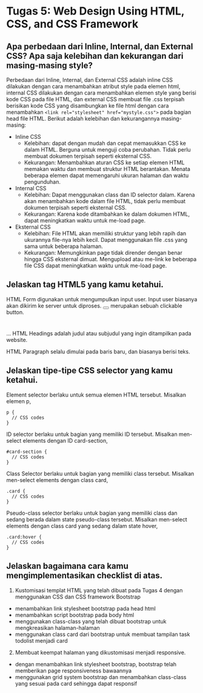 # Tugas 5: Web Design Using HTML, CSS, and CSS Framework

## Apa perbedaan dari Inline, Internal, dan External CSS? Apa saja kelebihan dan kekurangan dari masing-masing style?
Perbedaan dari Inline, Internal, dan External CSS adalah inline CSS dilakukan dengan cara menambahkan atribut style pada elemen html, internal CSS dilakukan dengan cara menambahkan elemen style yang berisi kode CSS pada file HTML, dan external CSS membuat file .css terpisah berisikan kode CSS yang disambungkan ke file html dengan cara menambahkan `<link rel="stylesheet" href="mystyle.css">` pada bagian head file HTML.
Berikut adalah kelebihan dan kekurangannya masing-masing:
- Inline CSS
  - Kelebihan: dapat dengan mudah dan cepat memasukkan CSS ke dalam HTML. Berguna untuk menguji coba perubahan. Tidak perlu membuat dokumen terpisah seperti eksternal CSS. 
  - Kekurangan: Menambahkan aturan CSS ke setiap elemen HTML memakan waktu dan membuat struktur HTML berantakan. Menata beberapa elemen dapat memengaruhi ukuran halaman dan waktu pengunduhan.
- Internal CSS
  - Kelebihan: Dapat menggunakan class dan ID selector dalam. Karena akan menambahkan kode dalam file HTML, tidak perlu membuat dokumen terpisah seperti eksternal CSS. 
  - Kekurangan: Karena kode ditambahkan ke dalam dokumen HTML, dapat meningkatkan waktu untuk me-load page.
- Eksternal CSS
  - Kelebihan: File HTML akan memiliki struktur yang lebih rapih dan ukurannya file-nya lebih kecil. Dapat menggunakan file .css yang sama untuk beberapa halaman. 
  - Kekurangan: Memungkinkan page tidak dirender dengan benar hingga CSS eksternal dimuat. Mengupload atau me-link ke beberapa file CSS dapat meningkatkan waktu untuk me-load page.

## Jelaskan tag HTML5 yang kamu ketahui.
<form></form> HTML Form digunakan untuk mengumpulkan input user. Input user biasanya akan dikirim ke server untuk diproses.
<button></button> merupakan sebuah clickable button.
<h1></h1> <h2></h2> <h3></h3>... HTML Headings adalah judul atau subjudul yang ingin ditampilkan pada website.
<p></p> HTML Paragraph selalu dimulai pada baris baru, dan biasanya berisi teks.

## Jelaskan tipe-tipe CSS selector yang kamu ketahui.
Element selector berlaku untuk semua elemen HTML tersebut. Misalkan elemen p,
```
p {
  // CSS codes
}
```
ID selector berlaku untuk bagian yang memiliki ID tersebut. Misalkan men-select elements dengan ID card-section,
```
#card-section {
  // CSS codes
}
```
Class Selector berlaku untuk bagian yang memiliki class tersebut. Misalkan men-select elements dengan class card,
```
.card {
  // CSS codes
}
```
Pseudo-class selector berlaku untuk bagian yang memiliki class dan sedang berada dalam state pseudo-class tersebut. Misalkan men-select elements dengan class card yang sedang dalam state hover,
```
.card:hover {
  // CSS codes
}
```

## Jelaskan bagaimana cara kamu mengimplementasikan checklist di atas.
1. Kustomisasi templat HTML yang telah dibuat pada Tugas 4 dengan menggunakan CSS dan CSS framework Bootstrap
  - menambahkan link stylesheet bootstrap pada head html
  - menambahkan script bootstrap pada body html
  - menggunakan class-class yang telah dibuat bootstrap untuk mengkreasikan halaman-halaman
  - menggunakan class card dari bootstrap untuk membuat tampilan task todolist menjadi card
2. Membuat keempat halaman yang dikustomisasi menjadi responsive.
  - dengan menambahkan link stylesheet bootstrap, bootstrap telah memberikan page responsiveness bawaannya
  - menggunakan grid system bootstrap dan menambahkan class-class yang sesuai pada card sehingga dapat responsif
